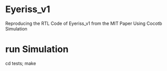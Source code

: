 # Eyeriss_v1
Reproducing the RTL Code of Eyeriss_v1 from the MIT Paper Using Cocotb Simulation
# run Simulation
cd tests;
make

